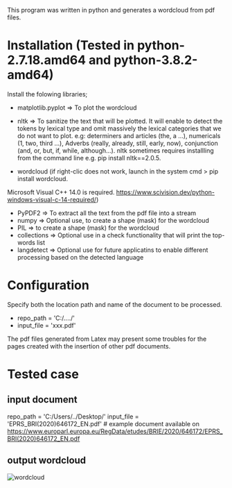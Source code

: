 This program was written in python and generates a wordcloud from pdf files.

# Installation (Tested in python-2.7.18.amd64 and python-3.8.2-amd64)
Install the folowing libraries;

* matplotlib.pyplot => To plot the wordcloud
* nltk => To sanitize the text that will be plotted. It will enable to detect the tokens by lexical type and omit massively the lexical categories that we do not want to plot. e.g: determiners and articles (the, a ...), numericals (1, two, third ...),  Adverbs (really, already, still, early, now), conjunction (and, or, but, if, while, although...). nltk sometimes requires installling from the command line e.g. pip install nltk==2.0.5.

* wordcloud (if right-clic does not work, launch in the system cmd > pip install wordcloud.

Microsoft Visual C++ 14.0 is required. https://www.scivision.dev/python-windows-visual-c-14-required/)
* PyPDF2 => To extract all the text from the pdf file into a stream
* numpy => Optional use, to create a shape (mask) for the wordcloud
* PIL => to create a shape (mask) for the wordcloud
* collections => Optional use in a check functionality that will print the top-words list
* langdetect => Optional use for future applicatins to enable different processing based on the detected language

# Configuration
Specify both the location path and name of the document to be processed.
* repo_path = 'C:/..../'
* input_file = 'xxx.pdf'

The pdf files generated from Latex may present some troubles for the pages created with the insertion of other pdf documents.

# Tested case
## input document
repo_path = 'C:/Users/../Desktop/'
input_file = 'EPRS_BRI(2020)646172_EN.pdf' # example document available on https://www.europarl.europa.eu/RegData/etudes/BRIE/2020/646172/EPRS_BRI(2020)646172_EN.pdf

## output wordcloud
![wordcloud](https://user-images.githubusercontent.com/28622444/81427040-0d050500-9152-11ea-97f8-c1a032a98882.png)

